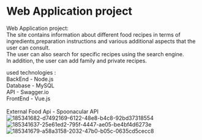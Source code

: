# Web Application project

Web Application project: <br />
The site contains information about different food recipes in terms of ingredients,preparation instructions and various additional aspects that the user can consult.<br />
The user can also search for specific recipes using the search engine. <br />
In addition, the user can add family and private recipes. <br />

used technologies : <br />
BackEnd - Node.js <br />
Database - MySQL <br />
API - Swagger.io <br />
FrontEnd - Vue.js <br />
<br />
External Food Api - Spoonacular API
![185341682-d7492169-6122-48e8-b4c8-92bd37318554](https://user-images.githubusercontent.com/81017609/186410464-c9e576f9-e1b5-4c6f-9776-b51acdb7b0f3.png)
![185341637-25e61ed2-795f-4447-ae05-be4bf4d6273e](https://user-images.githubusercontent.com/81017609/186410485-de9369be-0c0c-4c25-8da7-58ffebcc9e24.png)
![185341679-a58a3158-2032-47b0-b05c-0635cd5cecc8](https://user-images.githubusercontent.com/81017609/186410500-817151fe-49e5-4d3d-9dce-2d41e200ebf0.png)
